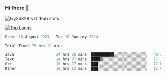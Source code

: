 ### Hi there 👋

<!--
**lxy35326/lxy35326** is a ✨ _special_ ✨ repository because its `README.md` (this file) appears on your GitHub profile.

Here are some ideas to get you started:

- 🔭 I’m currently working on ...
- 🌱 I’m currently learning ...
- 👯 I’m looking to collaborate on ...
- 🤔 I’m looking for help with ...
- 💬 Ask me about ...
- 📫 How to reach me: ...
- 😄 Pronouns: ...
- ⚡ Fun fact: ...
-->

![lxy35326's GitHub stats](https://github-readme-stats.vercel.app/api?username=lxy35326&show_icons=true)

[![Top Langs](https://github-readme-stats.vercel.app/api/top-langs/?username=anuraghazra&layout=compact)](https://github.com/anuraghazra/github-readme-stats)

<!--START_SECTION:waka-->

```rust
From: 10 August 2023 - To: 16 January 2024

Total Time: 75 hrs 12 mins

Java                   34 hrs 26 mins  ██████████░░░░░░░░░░░░░░░   40.31 %
Text                   14 hrs 37 mins  ████▒░░░░░░░░░░░░░░░░░░░░   17.12 %
C++                    10 hrs 17 mins  ███░░░░░░░░░░░░░░░░░░░░░░   12.05 %
Other                  10 hrs 13 mins  ███░░░░░░░░░░░░░░░░░░░░░░   11.96 %
```

<!--END_SECTION:waka-->

